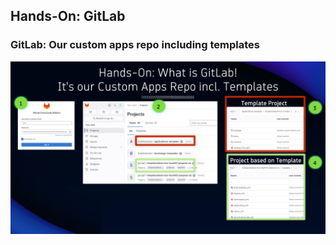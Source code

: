 ## Hands-On: GitLab

### GitLab: Our custom apps repo including templates

![GitLab](../../../assets/images/02_05_gitlab_repo.png)